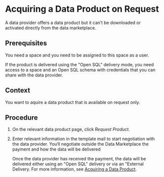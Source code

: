 <!-- loiod212107d60444f1db1b9f13cda172584 -->

# Acquiring a Data Product on Request

A data provider offers a data product but it can’t be downloaded or activated directly from the data marketplace.



<a name="loiod212107d60444f1db1b9f13cda172584__prereq_dlx_shp_n4b"/>

## Prerequisites

You need a space and you need to be assigned to this space as a user.

If the product is delivered using the "Open SQL" delivery mode, you need access to a space and an Open SQL schema with credentials that you can share with the data provider.

 



## Context

You want to aquire a data product that is available on request only.



## Procedure

1.  On the relevant data product page, click *Request Product*.

2.  Enter relevant information in the template mail to start negotiation with the data provider. You‘ll negotiate outside the Data Marketplace the payment and how the data will be delivered

    Once the data provider has received the payment, the data will be delivered either using an "Open SQL" delivery or via an "External Delivery. For more information, see [Acquiring a Data Product](acquiring-a-data-product-8f38e44.md).


